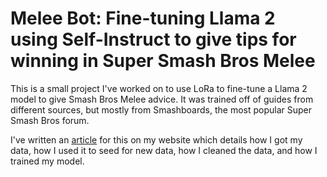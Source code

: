 # Melee Bot: Fine-tuning Llama 2 using Self-Instruct to give tips for winning in Super Smash Bros Melee

This is a small project I've worked on to use LoRa to fine-tune a Llama 2 model to give Smash Bros Melee advice. It was trained off of guides from different sources, but mostly from Smashboards, the most popular Super Smash Bros forum. 

I've written an [article](https://sangstar.github.io/nlp/2023/08/15/melee_bot.html) for this on my website which details how I got my data, how I used it to seed for new data, how I cleaned the data, and how I trained my model.